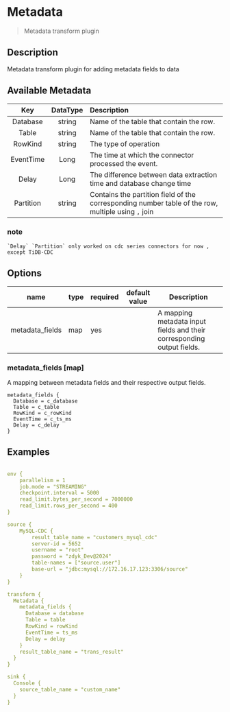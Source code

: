 # Metadata

> Metadata transform plugin

## Description
Metadata transform plugin for adding metadata fields to data

## Available Metadata

|    Key    | DataType | Description                                                                                        |
|:---------:|:--------:|:---------------------------------------------------------------------------------------------------|
| Database  |  string  | Name of the table that contain the row.                                                            |
|   Table   |  string  | Name of the table that contain the row.                                                            |
|  RowKind  |  string  | The type of operation                                                                              |
| EventTime |   Long   | The time at which the connector processed the event.                                               |
|   Delay   |   Long   | The difference between data extraction time and database change time                               |
| Partition |  string  | Contains the partition field of the corresponding number table of the row, multiple using `,` join |

### note
    `Delay` `Partition` only worked on cdc series connectors for now , except TiDB-CDC

## Options

|      name       | type | required | default value | Description                                                               |
|:---------------:|------|----------|---------------|---------------------------------------------------------------------------|
| metadata_fields | map  | yes      |               | A mapping metadata input fields and their corresponding output fields.    |

### metadata_fields [map]

A mapping between metadata fields and their respective output fields. 

```hocon
metadata_fields {
  Database = c_database
  Table = c_table
  RowKind = c_rowKind
  EventTime = c_ts_ms
  Delay = c_delay
}
```

## Examples

```yaml

env {
    parallelism = 1
    job.mode = "STREAMING"
    checkpoint.interval = 5000
    read_limit.bytes_per_second = 7000000
    read_limit.rows_per_second = 400
}

source {
    MySQL-CDC {
        result_table_name = "customers_mysql_cdc"
        server-id = 5652
        username = "root"
        password = "zdyk_Dev@2024"
        table-names = ["source.user"]
        base-url = "jdbc:mysql://172.16.17.123:3306/source"
    }
}

transform {
  Metadata {
    metadata_fields {
      Database = database
      Table = table
      RowKind = rowKind
      EventTime = ts_ms
      Delay = delay
    }
    result_table_name = "trans_result"
  }
}

sink {
  Console {
    source_table_name = "custom_name"
  }
}

```

